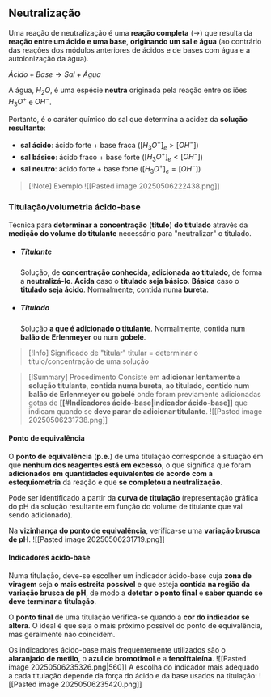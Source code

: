 ## Neutralização
Uma reação de neutralização é uma **reação completa** ($\longrightarrow$) que resulta da **reação entre um ácido e uma base**, **originando um sal e água** (ao contrário das reações dos módulos anteriores de ácidos e de bases com água e a autoionização da água).

$Ácido + Base \longrightarrow Sal + Água$

A água, $H_2O$, é uma espécie **neutra** originada pela reação entre os iões $H_3O^+$ e $OH^-$.

Portanto, é o caráter químico do sal que determina a acidez da **solução resultante**:
- **sal ácido**: ácido forte + base fraca ($[H_3O^+]_e>[OH^-]$)
- **sal básico**: ácido fraco + base forte ($[H_3O^+]_e<[OH^-]$)
- **sal neutro**: ácido forte + base forte ($[H_3O^+]_e=[OH^-]$)

>[!Note] Exemplo
>![[Pasted image 20250506222438.png]]

### Titulação/volumetria ácido-base
Técnica para **determinar a concentração** (**título**) **do titulado** através da **medição do volume do titulante** necessário para "neutralizar" o titulado.
- ##### Titulante
  Solução, de **concentração conhecida**, **adicionada ao titulado**, de forma a **neutralizá-lo**.
  **Ácida** caso o **titulado seja básico**. **Básica** caso o **titulado seja ácido**.
  Normalmente, contida numa **bureta**.
- ##### Titulado
  Solução **a que é adicionado o titulante**.
  Normalmente, contida num **balão de Erlenmeyer** ou num **gobelé**.

>[!Info] Significado de "titular"
>titular = determinar o título/concentração de uma solução

> [!Summary] Procedimento 
> Consiste em **adicionar lentamente a solução titulante**, **contida numa bureta**, **ao titulado**, **contido num balão de Erlenmeyer ou gobelé** onde foram previamente adicionadas gotas de **[[#Indicadores ácido-base|indicador ácido-base]]** que indicam quando se **deve parar de adicionar titulante**.
> ![[Pasted image 20250506231738.png]]

#### Ponto de equivalência
O **ponto de equivalência** (**p.e.**) de uma titulação corresponde à situação em que **nenhum dos reagentes está em excesso**, o que significa que foram **adicionados em quantidades equivalentes de acordo com a estequiometria** da reação e que **se completou a neutralização**.

Pode ser identificado a partir da **curva de titulação** (representação gráfica do pH da solução resultante em função do volume de titulante que vai sendo adicionado).

Na **vizinhança do ponto de equivalência**, verifica-se uma **variação brusca de pH**.
![[Pasted image 20250506231719.png]]

#### Indicadores ácido-base
Numa titulação, deve-se escolher um indicador ácido-base cuja **zona de viragem** seja **o mais estreita possível** e que esteja **contida na região da variação brusca de pH**, de modo a **detetar o ponto final** e **saber quando se deve terminar a titulação**.

O **ponto final** de uma titulação verifica-se quando a **cor do indicador se altera**. O ideal é que seja o mais próximo possível do ponto de equivalência, mas geralmente não coincidem.

Os indicadores ácido-base mais frequentemente utilizados são o **alaranjado de metilo**, o **azul de bromotimol** e a **fenolftaleína**.
![[Pasted image 20250506235326.png|560]]
A escolha do indicador mais adequado a cada titulação depende da força do ácido e da base usados na titulação:
![[Pasted image 20250506235420.png]]